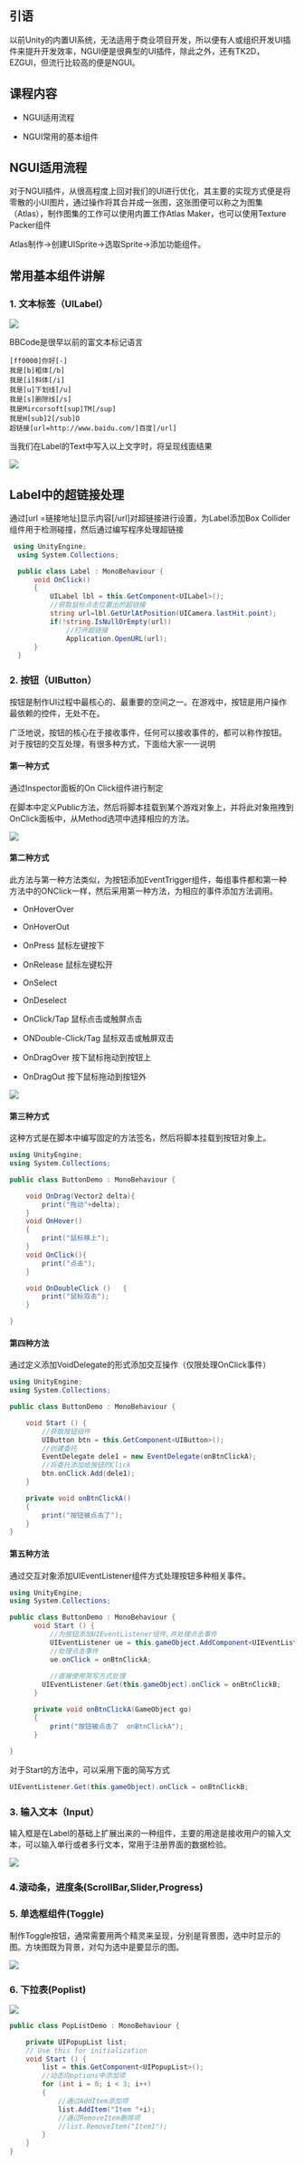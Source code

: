 ## 引语

以前Unity的内置UI系统，无法适用于商业项目开发，所以便有人或组织开发UI插件来提升开发效率，NGUI便是很典型的UI插件，除此之外，还有TK2D，EZGUI，但流行比较高的便是NGUI。

## 课程内容

* NGUI适用流程

* NGUI常用的基本组件

## NGUI适用流程

对于NGUI插件，从很高程度上回对我们的UI进行优化，其主要的实现方式便是将零散的小UI图片，通过操作将其合并成一张图，这张图便可以称之为图集（Atlas），制作图集的工作可以使用内置工作Atlas Maker，也可以使用Texture Packer组件

Atlas制作->创建UISprite->选取Sprite->添加功能组件。

## 常用基本组件讲解

### 1. 文本标签（UILabel）

![](https://nts.newbieol.com/static/k25/02_%E6%B8%B8%E6%88%8F%E5%BC%95%E6%93%8E%E6%A0%B8%E5%BF%83/17_NGUI%E5%9F%BA%E6%9C%AC%E7%BB%84%E4%BB%B6%E5%BA%94%E7%94%A8/images/20160918200239.png)

BBCode是很早以前的富文本标记语言

```
[ff0000]你好[-]
我是[b]粗体[/b]
我是[i]斜体[/i]
我是[u]下划线[/u]
我是[s]删除线[/s]
我是Mircorsoft[sup]TM[/sup]
我是H[sub]2[/sub]O
超链接[url=http://www.baidu.com/]百度[/url]
```
当我们在Label的Text中写入以上文字时，将呈现线面结果

![](https://nts.newbieol.com/static/k25/02_%E6%B8%B8%E6%88%8F%E5%BC%95%E6%93%8E%E6%A0%B8%E5%BF%83/17_NGUI%E5%9F%BA%E6%9C%AC%E7%BB%84%E4%BB%B6%E5%BA%94%E7%94%A8/images/20160918203117.png)

## Label中的超链接处理

通过[url =链接地址]显示内容[/url]对超链接进行设置，为Label添加Box Collider组件用于检测碰撞，然后通过编写程序处理超链接

```C#
 using UnityEngine;
  using System.Collections;

  public class Label : MonoBehaviour {
      void OnClick()
      {
          UILabel lbl = this.GetComponent<UILabel>();
          //获取鼠标点击位置出的超链接
          string url=lbl.GetUrlAtPosition(UICamera.lastHit.point);
          if(!string.IsNullOrEmpty(url))
              //打开超链接
              Application.OpenURL(url);
      }
  }
```

### 2. 按钮（UIButton）

按钮是制作UI过程中最核心的、最重要的空间之一。在游戏中，按钮是用户操作最依赖的控件，无处不在。

广泛地说，按钮的核心在于接收事件，任何可以接收事件的，都可以称作按钮。
对于按钮的交互处理，有很多种方式，下面给大家一一说明

#### 第一种方式

通过Inspector面板的On Click组件进行制定

在脚本中定义Public方法，然后将脚本挂载到某个游戏对象上，并将此对象拖拽到OnClick面板中，从Method选项中选择相应的方法。

![](https://nts.newbieol.com/static/k25/02_%E6%B8%B8%E6%88%8F%E5%BC%95%E6%93%8E%E6%A0%B8%E5%BF%83/17_NGUI%E5%9F%BA%E6%9C%AC%E7%BB%84%E4%BB%B6%E5%BA%94%E7%94%A8/images/20160918161427.png)

#### 第二种方式

此方法与第一种方法类似，为按钮添加EventTrigger组件，每组事件都和第一种方法中的ONClick一样，然后采用第一种方法，为相应的事件添加方法调用。

* OnHoverOver

* OnHoverOut

* OnPress 鼠标左键按下

* OnRelease 鼠标左键松开

* OnSelect

* OnDeselect

* OnClick/Tap 鼠标点击或触屏点击

* ONDouble-Click/Tag 鼠标双击或触屏双击

* OnDragOver 按下鼠标拖动到按钮上

* OnDragOut 按下鼠标拖动到按钮外

![](https://nts.newbieol.com/static/k25/02_%E6%B8%B8%E6%88%8F%E5%BC%95%E6%93%8E%E6%A0%B8%E5%BF%83/17_NGUI%E5%9F%BA%E6%9C%AC%E7%BB%84%E4%BB%B6%E5%BA%94%E7%94%A8/images/20160918162404.png)

#### 第三种方式

这种方式是在脚本中编写固定的方法签名，然后将脚本挂载到按钮对象上。

```C#
using UnityEngine;
using System.Collections;

public class ButtonDemo : MonoBehaviour {

    void OnDrag(Vector2 delta){
        print("拖动"+delta);
    }
    void OnHover()
    {
        print("鼠标移上");
    }
    void OnClick(){
        print("点击");
    }

    void OnDoubleClick ()	{
        print("鼠标双击");
    }

}
```

#### 第四种方法

通过定义添加VoidDelegate的形式添加交互操作（仅限处理OnClick事件）

```C#
using UnityEngine;
using System.Collections;

public class ButtonDemo : MonoBehaviour {

    void Start () {
        //获取按钮组件
        UIButton btn = this.GetComponent<UIButton>();
        //创建委托
        EventDelegate dele1 = new EventDelegate(onBtnClickA);
        //将委托添加给按钮的Click
        btn.onClick.Add(dele1);
    }

    private void onBtnClickA()
    {
        print("按钮被点击了");
    }
}
```

#### 第五种方法

通过交互对象添加UIEventListener组件方式处理按钮多种相关事件。

```C#
using UnityEngine;
using System.Collections;

public class ButtonDemo : MonoBehaviour {
      void Start () {
          //为按钮添加UIEventListener组件,并处理点击事件
          UIEventListener ue = this.gameObject.AddComponent<UIEventListener>();
          //处理点击事件
          ue.onClick = onBtnClickA;
          
          //直接使用简写方式处理
        UIEventListener.Get(this.gameObject).onClick = onBtnClickB;
      }

      private void onBtnClickA(GameObject go)
      {
          print("按钮被点击了  onBtnClickA");
      }
    
}
```

对于Start的方法中，可以采用下面的简写方式

```C#
UIEventListener.Get(this.gameObject).onClick = onBtnClickB;
```

### 3. 输入文本（Input）

输入框是在Label的基础上扩展出来的一种组件，主要的用途是接收用户的输入文本，可以输入单行或者多行文本，常用于注册界面的数据检验。

![](https://nts.newbieol.com/static/k25/02_%E6%B8%B8%E6%88%8F%E5%BC%95%E6%93%8E%E6%A0%B8%E5%BF%83/17_NGUI%E5%9F%BA%E6%9C%AC%E7%BB%84%E4%BB%B6%E5%BA%94%E7%94%A8/images/20160920172847.png)

### 4.滚动条，进度条(ScrollBar,Slider,Progress)

### 5. 单选框组件(Toggle)

制作Toggle按钮，通常需要用两个精灵来呈现，分别是背景图，选中时显示的图。方块图既为背景，对勾为选中是要显示的图。

![](https://nts.newbieol.com/static/k25/02_%E6%B8%B8%E6%88%8F%E5%BC%95%E6%93%8E%E6%A0%B8%E5%BF%83/17_NGUI%E5%9F%BA%E6%9C%AC%E7%BB%84%E4%BB%B6%E5%BA%94%E7%94%A8/images/20160919171857.jpg)

### 6. 下拉表(Poplist)

![](https://nts.newbieol.com/static/k25/02_%E6%B8%B8%E6%88%8F%E5%BC%95%E6%93%8E%E6%A0%B8%E5%BF%83/17_NGUI%E5%9F%BA%E6%9C%AC%E7%BB%84%E4%BB%B6%E5%BA%94%E7%94%A8/images/20160921100700.jpg)

```C#
public class PopListDemo : MonoBehaviour {

    private UIPopupList list;
	// Use this for initialization
	void Start () {
        list = this.GetComponent<UIPopupList>();
        //动态向options中添加项
        for (int i = 0; i < 3; i++)
        {
            //通过AddItem添加项
            list.AddItem("Item "+i);
            //通过RemoveItem删除项
            //list.RemoveItem("Item1");
        }
	}
}
```














